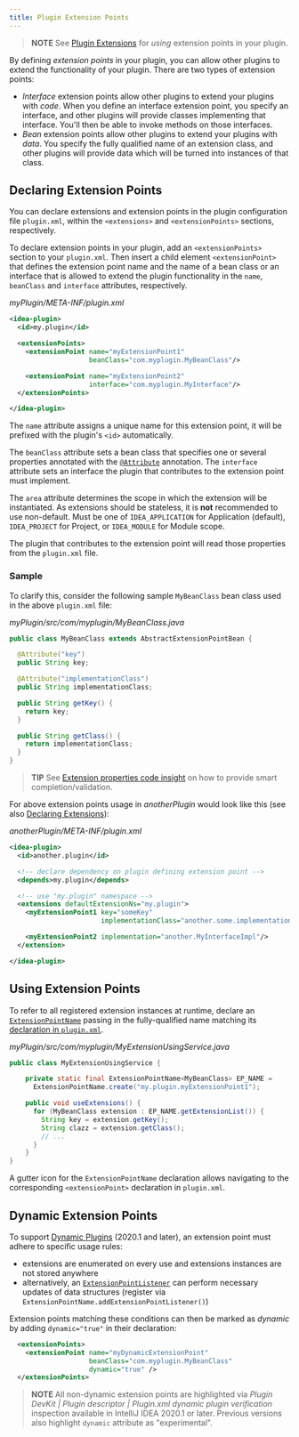 ```yaml
---
title: Plugin Extension Points
---
```

<!-- Copyright 2000-2020 JetBrains s.r.o. and other contributors. Use of this source code is governed by the Apache 2.0 license that can be found in the LICENSE file. -->

> **NOTE** See [Plugin Extensions](plugin_extensions.md) for _using_ extension points in your plugin.

By defining _extension points_ in your plugin, you can allow other plugins to extend the functionality of your plugin.
There are two types of extension points:

 * _Interface_ extension points allow other plugins to extend your plugins with _code_. When you define an interface
   extension point, you specify an interface, and other plugins will provide classes implementing that interface.
   You'll then be able to invoke methods on those interfaces.
 * _Bean_ extension points allow other plugins to extend your plugins with _data_. You specify the fully qualified
   name of an extension class, and other plugins will provide data which will be turned into instances of that class.

## Declaring Extension Points

You can declare extensions and extension points in the plugin configuration file `plugin.xml`, within the `<extensions>` and `<extensionPoints>` sections, respectively.

To declare extension points in your plugin, add an `<extensionPoints>` section to your `plugin.xml`. Then insert a child element `<extensionPoint>` that defines the extension point name and the name of a bean class or an interface that is allowed to extend the plugin functionality in the `name`, `beanClass` and `interface` attributes, respectively.

_myPlugin/META-INF/plugin.xml_

```xml
<idea-plugin>
  <id>my.plugin</id>

  <extensionPoints>
    <extensionPoint name="myExtensionPoint1"
                    beanClass="com.myplugin.MyBeanClass"/>

    <extensionPoint name="myExtensionPoint2"
                    interface="com.myplugin.MyInterface"/>
  </extensionPoints>

</idea-plugin>
```

The `name` attribute assigns a unique name for this extension point, it will be prefixed with the plugin's `<id>` automatically.

The `beanClass` attribute sets a bean class that specifies one or several properties annotated with the [`@Attribute`](upsource:///platform/util/src/com/intellij/util/xmlb/annotations/Attribute.java) annotation.
The `interface` attribute sets an interface the plugin that contributes to the extension point must implement.

The `area` attribute determines the scope in which the extension will be instantiated. As extensions should be stateless, it is **not** recommended to use non-default.
Must be one of `IDEA_APPLICATION` for Application (default), `IDEA_PROJECT` for Project, or `IDEA_MODULE` for Module scope.

The plugin that contributes to the extension point will read those properties from the `plugin.xml` file.

### Sample

To clarify this, consider the following sample `MyBeanClass` bean class used in the above `plugin.xml` file:

_myPlugin/src/com/myplugin/MyBeanClass.java_

```java
public class MyBeanClass extends AbstractExtensionPointBean {

  @Attribute("key")
  public String key;

  @Attribute("implementationClass")
  public String implementationClass;

  public String getKey() {
    return key;
  }

  public String getClass() {
    return implementationClass;
  }
}
```

> **TIP** See [Extension properties code insight](plugin_extensions.md#extension-properties-code-insight) on how to provide smart completion/validation.

For above extension points usage in _anotherPlugin_ would look like this (see also [Declaring Extensions](plugin_extensions.md#declaring-extensions)):

_anotherPlugin/META-INF/plugin.xml_

```xml
<idea-plugin>
  <id>another.plugin</id>

  <!-- declare dependency on plugin defining extension point -->
  <depends>my.plugin</depends>

  <!-- use "my.plugin" namespace -->
  <extensions defaultExtensionNs="my.plugin">
    <myExtensionPoint1 key="someKey"
                       implementationClass="another.some.implementation.class"/>

    <myExtensionPoint2 implementation="another.MyInterfaceImpl"/>
  </extension>

</idea-plugin>
```

## Using Extension Points
To refer to all registered extension instances at runtime, declare an [`ExtensionPointName`](upsource:///platform/extensions/src/com/intellij/openapi/extensions/ExtensionPointName.java) passing in the fully-qualified name matching its [declaration in `plugin.xml`](#declaring-extension-points).

_myPlugin/src/com/myplugin/MyExtensionUsingService.java_

```java
public class MyExtensionUsingService {

    private static final ExtensionPointName<MyBeanClass> EP_NAME =
      ExtensionPointName.create("my.plugin.myExtensionPoint1");

    public void useExtensions() {
      for (MyBeanClass extension : EP_NAME.getExtensionList()) {
        String key = extension.getKey();
        String clazz = extension.getClass();
        // ...
      }
    }
}
```

A gutter icon for the `ExtensionPointName` declaration allows navigating to the corresponding `<extensionPoint>` declaration in `plugin.xml`.

## Dynamic Extension Points
To support [Dynamic Plugins](dynamic_plugins.md) (2020.1 and later), an extension point must adhere to specific usage rules:

- extensions are enumerated on every use and extensions instances are not stored anywhere
- alternatively, an [`ExtensionPointListener`](upsource:///platform/extensions/src/com/intellij/openapi/extensions/ExtensionPointListener.java) can perform necessary updates of data structures (register via `ExtensionPointName.addExtensionPointListener()`)

Extension points matching these conditions can then be marked as _dynamic_ by adding `dynamic="true"` in their declaration:

```xml
  <extensionPoints>
    <extensionPoint name="myDynamicExtensionPoint"
                    beanClass="com.myplugin.MyBeanClass"
                    dynamic="true" />
  </extensionPoints>
```

> **NOTE** All non-dynamic extension points are highlighted via _Plugin DevKit \| Plugin descriptor \| Plugin.xml dynamic plugin verification_ inspection available in IntelliJ IDEA 2020.1 or later. Previous versions also highlight `dynamic` attribute as "experimental".
